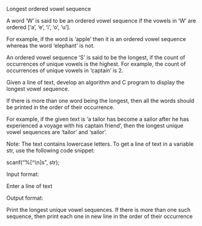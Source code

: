 Longest ordered vowel sequence


A word ‘W’ is said to be an ordered vowel sequence if the vowels in ‘W’ are ordered [‘a’, ‘e’, ‘i’, ‘o’, ‘u’].

For example, if the word is ‘apple’ then it is an ordered vowel sequence whereas the word ‘elephant’ is not.

An ordered vowel sequence ‘S’ is said to be the longest, if the count of occurrences of unique vowels is the highest. For example, the count of occurrences of unique vowels in ‘captain’ is 2.

Given a line of text, develop an algorithm and C program to display the longest vowel sequence.

If there is more than one word being the longest, then all the words should be printed in the order of their occurrence.

For example, if the given text is ‘a tailor has become a sailor after he has experienced a voyage with his captain friend’, then the longest unique vowel sequences are ‘tailor’ and ‘sailor’.

Note: The text contains lowercase letters. To get a line of text in a variable str, use the following code snippet:

scanf(“%[^\n]s”, str);

Input format:

Enter a line of text

Output format:

Print the longest unique vowel sequences. If there is more than one such sequence, then print each one in new line in the order of their occurrence